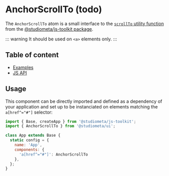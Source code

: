 # AnchorScrollTo (todo) <Badges :texts="badges" />

<script setup>
  import pkg from '@studiometa/ui/atoms/AnchorScrollTo/package.json';

  const badges = [`v${pkg.version}`, 'JS'];
</script>

The `AnchorScrollTo` atom is a small interface to the [`scrollTo` utility function](https://js-toolkit.studiometa.dev/utils/scrollTo.html) from the [@studiometa/js-toolkit package](https://js-toolkit.studiometa.dev).

::: warning
It should be used on `<a>` elements only.
:::

## Table of content

- [Examples](./examples)
- [JS API](./js-api)

## Usage

This component can be directly imported and defined as a dependency of your application and set up to be instanciated on elements matching the `a[href^="#"]` selector:

```js {2,8}
import { Base, createApp } from '@studiometa/js-toolkit';
import { AnchorScrollTo } from '@studiometa/ui';

class App extends Base {
  static config = {
    name: 'App',
    components: {
      'a[href^="#"]': AnchorScrollTo
    },
  };
}
```
